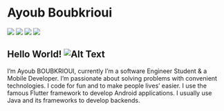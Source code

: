 # Ayoub Boubkrioui
[<img src ="https://img.shields.io/badge/LinkedIn-0077B5?style=for-the-badge&logo=linkedin&logoColor=white"/>](https://www.linkedin.com/in/ayoub-boubkrioui-174326185/)
[<img src ="https://img.shields.io/badge/Twitter-1DA1F2?style=for-the-badge&logo=twitter&logoColor=white"/>](https://twitter.com/AyoubBoubkrioui)
[<img src ="https://img.shields.io/badge/YouTube-FF0000?style=for-the-badge&logo=youtube&logoColor=white"/>](https://www.youtube.com/channel/UCHzqcQ1FY9ksX3ydcCtqyiA)
[<img src ="https://img.shields.io/badge/Instagram-E4405F?style=for-the-badge&logo=instagram&logoColor=white"/>](https://www.instagram.com/ayoub_boubkrioui/)

## Hello World! ![Alt Text](https://raw.githubusercontent.com/mupezzuol/mupezzuol/master/assets/earth.gif)

I’m Ayoub BOUBKRIOUI, currently I’m a software Engineer Student & a Mobile Developer. I’m passionate about solving problems with convenient technologies. I code for fun and to make people lives’ easier. I use the famous Flutter framework to develop Android applications. I usually use Java and its frameworks to develop backends.

